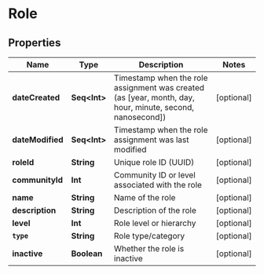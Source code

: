 

# Role


## Properties

Name | Type | Description | Notes
------------ | ------------- | ------------- | -------------
**dateCreated** | **Seq&lt;Int&gt;** | Timestamp when the role assignment was created (as [year, month, day, hour, minute, second, nanosecond]) |  [optional]
**dateModified** | **Seq&lt;Int&gt;** | Timestamp when the role assignment was last modified |  [optional]
**roleId** | **String** | Unique role ID (UUID) |  [optional]
**communityId** | **Int** | Community ID or level associated with the role |  [optional]
**name** | **String** | Name of the role |  [optional]
**description** | **String** | Description of the role |  [optional]
**level** | **Int** | Role level or hierarchy |  [optional]
**`type`** | **String** | Role type/category |  [optional]
**inactive** | **Boolean** | Whether the role is inactive |  [optional]



